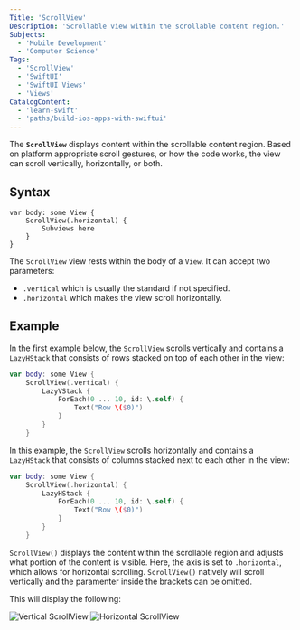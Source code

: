 ```yaml
---
Title: 'ScrollView'
Description: 'Scrollable view within the scrollable content region.'
Subjects:
  - 'Mobile Development'
  - 'Computer Science'
Tags:
  - 'ScrollView'
  - 'SwiftUI'
  - 'SwiftUI Views'
  - 'Views'
CatalogContent:
  - 'learn-swift'
  - 'paths/build-ios-apps-with-swiftui'
---
```


The **`ScrollView`** displays content within the scrollable content region. Based on platform appropriate scroll gestures, or how the code works, the view can scroll vertically, horizontally, or both.

## Syntax

```pseudo
var body: some View {
    ScrollView(.horizontal) {
        Subviews here
    }
}
```

The `ScrollView` view rests within the body of a `View`. It can accept two parameters:

- `.vertical` which is usually the standard if not specified.
- `.horizontal` which makes the view scroll horizontally. 

## Example

In the first example below, the `ScrollView` scrolls vertically and contains a `LazyHStack` that consists of rows stacked on top of each other in the view:

```swift
var body: some View {
    ScrollView(.vertical) {
        LazyVStack {
            ForEach(0 ... 10, id: \.self) {
                Text("Row \($0)")
            }
        }
    }
```

In this example, the `ScrollView` scrolls horizontally and contains a `LazyHStack` that consists of columns stacked next to each other in the view:

```swift
var body: some View {
    ScrollView(.horizontal) {
        LazyHStack {
            ForEach(0 ... 10, id: \.self) {
                Text("Row \($0)")
            }
        }
    }
```

`ScrollView()` displays the content within the scrollable region and adjusts what portion of the content is visible. Here, the axis is set to `.horizontal`, which allows for horizontal scrolling. `ScrollView()` natively will scroll vertically and the paramenter inside the brackets can be omitted.

This will display the following:

![Vertical ScrollView](https://raw.githubusercontent.com/Codecademy/docs/main/media/swiftui-vertical.gif)
![Horizontal ScrollView](https://raw.githubusercontent.com/Codecademy/docs/main/media/swiftui-horizontal.gif)
